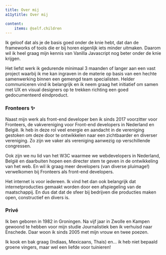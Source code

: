 ```yaml
---
title: Over mij 
a11ytitle: Over mij

content:
    items: @self.children
---
```

<!-- 
Initiatief: Signaleert kansen. Handelt ernaar en durft daarbij risico’s te nemen om uiteindelijk een bepaald herkenbaar voordeel voor de organisatie te behalen. Begint liever uit zichzelf dan passief af te wachten.
Netwerkvaardigheid: Ontwikkelt en onderhoudt relaties, allianties en coalities buiten de eigen organisatie en benut deze voor het verkrijgen van informatie, steun en medewerking.
Mondelinge uitdrukkingsvaardigheid: Maakt feiten, meningen en ideeën aan anderen in begrijpelijke taal mondeling duidelijk.
Samenwerken: Heeft oog voor het groepsbelang en draagt actief bij aan het gemeenschappelijke resultaat.
Betrokkenheid: Identificeert zich met en voelt zich nauw betrokken. -->

<p>Ik geloof dat als je de basis goed onder de knie hebt, dat dan de frameworks of tools die er bij horen eigenlijk iets minder uitmaken. Daarom wil ik heel graag mijn kennis van Vanilla Javascript nog beter onder de knie krijgen.</p>

<p>Het liefst werk ik gedurende minimaal 3 maanden of langer aan een vast project waarbij ik me kan ingraven in de materie op basis van een hechte samenwerking binnen een gemengd team specialisten. Helder communiceren vind ik belangrijk en ik neem graag het initiatief om samen met UX en visual designers op te trekken richting een goed gedocumenteerd eindproduct.</p>

<h3>Fronteers ✨</h3>

<p>Naast mijn werk als front-end developer ben ik sinds 2017 voorzitter voor Fronteers, de vakvereniging voor Front-end developers in Nederland en België. Ik heb in deze rol veel energie en aandacht in de vereniging gestoken om deze door te ontwikkelen naar een zichtbaarder en diverser vereniging. Zo zijn we vaker als vereniging aanwezig op verschillende congressen.</p> 

<p>Ook zijn we nu lid van het W3C waarmee we webdevelopers in Nederland, België en daarbuiten hopen een directer stem te geven in de ontwikkeling van het web. En wil ik graag meer developers (van diverse pluimage!) verwelkomen bij Fronteers als front-end developers.</p>

<p>Het internet is voor iedereen. Ik vind het dan ook belangrijk dat internetproducties gemaakt worden door een afspiegeling van de maatschappij. En dus dat dat de sfeer bij bedrijven die producties maken open, constructief en divers is.</p>

<h3>Privé</h3>

Ik ben geboren in 1982 in Groningen. Na vijf jaar in Zwolle en Kampen gewoond te hebben voor mijn studie Journalistiek ben ik verhuisd naar Enschede. Daar woon ik sinds 2005 met mijn vrouw en twee poezen.

<p>Ik kook en bak graag (Indiaas, Mexicaans, Thais) en... ik heb niet bepaald groene vingers, maar wel een liefde voor tuinieren!</p>

<!-- 
Ik heb er na een studie Journalistiek voor gekozen een ander vakgebied in te gaan. Toch is de nieuwsgierigheid naar het **waarom** achter elk verhaal bij mij blijven hangen.

Goed van tevoren nadenken over welke benadering je gebruikt, en met welke hulpmiddelen je een bepaald probleem op te lost	is volgens mij de sleutel tot het leveren van kwaliteit. Tegelijkertijd heb ik geen illusies dat de wensen aan de start van het project altijd hetzelfde zullen blijven. Al doende leert men!

Om deze reden houd ik me aan de volgende principes:

1. **Altijd weten waarom:** Waarom doe ik dit? Waarom is dit wel of niet in het belang van de klant? Wat ik kan doen om ervoor te zorgen dat de content manager of webmaster zonder frustraties zijn of haar boodschap kan overbrengen?
2. **Streven naar toegankelijkheid, voor iedereen met of zonder beperking**: de content is het belangrijkste van een website en zoveel mogelijk mensen in zoveel mogelijk verschillende situaties moeten deze goed tot zich kunnen nemen. Ik ben er overigens heilig van overtuigd dat goede HTML van zichzelf geen barrieres opwerpt! 
3. **Keep It Simple, Stupid:** Maak een project niet complexer dan nodig. Voeg geen nodeloze lagen en tools toe als die niet nodig zijn om een project goed op te leveren. Hoe minder complexiteit een project in zich heeft, hoe makkelijker het later is over te dragen aan een ander.
4. **Klantvriendelijkheid boven developersgemak:** Zorg dat de eindgebruiker van een site met alle zelfvertrouwen na de overdracht aan de slag kan. In sommige gevallen maakt een CMS het niet altijd even makkelijk voor een leek om teksten te vervangen of bij te werken. Daarom ga ik graag een stukje verder in het gebruiksvriendelijk maken van een systeem met helpteksten en eventueel tweaks in de opmaak. -->
